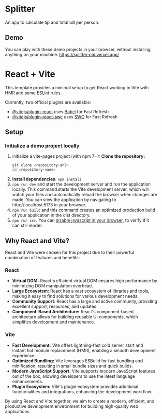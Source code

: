 # Splitter

An app to calculate tip and total bill per person.

## Demo
You can play with these demo projects in your browser, without installing anything on your machine.
https://splitter-phi.vercel.app/

# React + Vite

This template provides a minimal setup to get React working in Vite with HMR and some ESLint rules.

Currently, two official plugins are available:

- [@vitejs/plugin-react](https://github.com/vitejs/vite-plugin-react/blob/main/packages/plugin-react/README.md) uses [Babel](https://babeljs.io/) for Fast Refresh
- [@vitejs/plugin-react-swc](https://github.com/vitejs/vite-plugin-react-swc) uses [SWC](https://swc.rs/) for Fast Refresh

## Setup
### Initialize a demo project locally

1. Initialize a vite-pages project (with npm 7+):
   **Clone the repository:**
   ```bash
   git clone <repository-url>
   cd <repository-name>
2.  **Install dependencies:**
    `npm install`
3. `npm run dev` and start the development server and run the application locally.  This command starts the Vite development server, which will watch your files and automatically reload the browser when changes are made. You can view the application by navigating to http://localhost:5173 in your browser.
4. `npm run build` and this command creates an optimized production build of your application in the dist directory.
5. `npm run ssr`. You can [disable javascript in your browser](https://developer.chrome.com/docs/devtools/javascript/disable/), to verify if it can still render.


## Why React and Vite?

React and Vite were chosen for this project due to their powerful combination of features and benefits:

### React

- **Virtual DOM:** React's efficient virtual DOM ensures high performance by minimizing DOM manipulation overhead.
- **Large Ecosystem:** React has a vast ecosystem of libraries and tools, making it easy to find solutions for various development needs.
- **Community Support:** React has a large and active community, providing excellent support, resources, and updates.
- **Component-Based Architecture:** React's component-based architecture allows for building reusable UI components, which simplifies development and maintenance.

### Vite

- **Fast Development:** Vite offers lightning-fast cold server start and instant hot module replacement (HMR), enabling a smooth development experience.
- **Optimized Bundling:** Vite leverages ESBuild for fast bundling and minification, resulting in small bundle sizes and quick builds.
- **Modern JavaScript Support:** Vite supports modern JavaScript features out of the box, allowing developers to use the latest language enhancements.
- **Plugin Ecosystem:** Vite's plugin ecosystem provides additional functionalities and integrations, enhancing the development workflow.

By using React and Vite together, we aim to create a modern, efficient, and productive development environment for building high-quality web applications.
